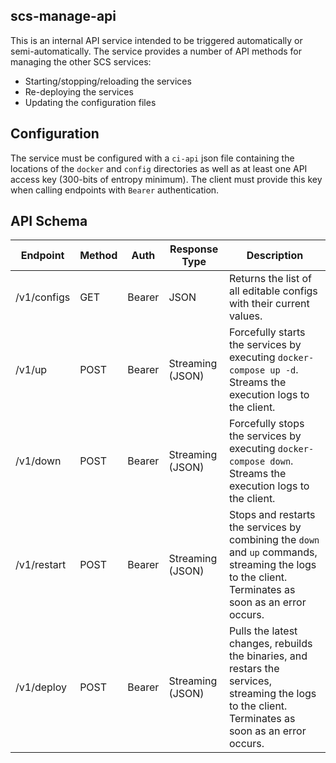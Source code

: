 ## scs-manage-api

This is an internal API service intended to be triggered automatically or semi-automatically.
The service provides a number of API methods for managing the other SCS services:

- Starting/stopping/reloading the services
- Re-deploying the services
- Updating the configuration files

## Configuration

The service must be configured with a `ci-api` json file containing the locations of the `docker` and `config` directories as well as at least one API access key (300-bits of entropy minimum). The client must provide
this key when calling endpoints with `Bearer` authentication.

## API Schema

| Endpoint    | Method | Auth   | Response Type    | Description                                                                                                                                         |
| ----------- | ------ | ------ | ---------------- | --------------------------------------------------------------------------------------------------------------------------------------------------- |
| /v1/configs | GET    | Bearer | JSON             | Returns the list of all editable configs with their current values.                                                                                 |
| /v1/up      | POST   | Bearer | Streaming (JSON) | Forcefully starts the services by executing `docker-compose up -d`. Streams the execution logs to the client.                                       |
| /v1/down    | POST   | Bearer | Streaming (JSON) | Forcefully stops the services by executing `docker-compose down`. Streams the execution logs to the client.                                         |
| /v1/restart | POST   | Bearer | Streaming (JSON) | Stops and restarts the services by combining the `down` and `up` commands, streaming the logs to the client. Terminates as soon as an error occurs. |
| /v1/deploy  | POST   | Bearer | Streaming (JSON) | Pulls the latest changes, rebuilds the binaries, and restars the services, streaming the logs to the client. Terminates as soon as an error occurs. |
